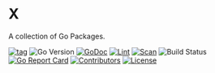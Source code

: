 # X 

A collection of Go Packages.

[![tag](https://img.shields.io/github/tag/zcubbs/x)](https://github.com/zcubbs/x/releases)
![Go Version](https://img.shields.io/badge/Go-%3E%3D%201.21-%23007d9c)
[![GoDoc](https://godoc.org/github.com/zcubbs/x?status.svg)](https://pkg.go.dev/github.com/zcubbs/x)
[![Lint](https://github.com/zcubbs/x/actions/workflows/lint.yaml/badge.svg)](https://github.com/zcubbs/x/actions/workflows/lint.yaml)
[![Scan](https://github.com/zcubbs/x/actions/workflows/scan.yaml/badge.svg?branch=main)](https://github.com/zcubbs/x/actions/workflows/scan.yaml)
![Build Status](https://github.com/zcubbs/x/actions/workflows/test.yaml/badge.svg)
[![Go Report Card](https://goreportcard.com/badge/github.com/zcubbs/x)](https://goreportcard.com/report/github.com/zcubbs/x)
[![Contributors](https://img.shields.io/github/contributors/zcubbs/x)](https://github.com/zcubbs/x/graphs/contributors)
[![License](https://img.shields.io/github/license/zcubbs/x.svg)](./LICENSE)
